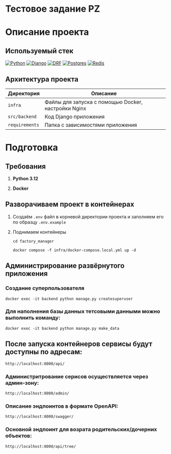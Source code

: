 # Тестовое задание PZ

# Описание проекта

## Используемый стек

[![Python][Python-badge]][Python-url]
[![Django][Django-badge]][Django-url]
[![DRF][DRF-badge]][DRF-url]
[![Postgres][Postgres-badge]][Postgres-url]
[![Redis][Redis-badge]][Redis-url]


## Архитектура проекта

| Директория    | Описание                                                |
|---------------|---------------------------------------------------------|
| `infra`       | Файлы для запуска с помощью Docker, настройки Nginx     |
| `src/backend` | Код Django приложения                                   |
| `requirements` | Папка с зависимостями приложения                                  |


# Подготовка

## Требования

1. **Python 3.12**

2. **Docker**


## Разворачиваем проект в контейнерах
1. Создаём `.env` файл в корневой директории проекта и заполняем его по
образцу `.env.example`

2. Поднимаем контейнеры

   ```shell
   cd factory_manager
   ```
   ```shell
   docker compose -f infra/docker-compose.local.yml up -d
   ```


## Администрирование развёрнутого приложения
### Создание суперпользователя

```shell
docker exec -it backend python manage.py createsuperuser
```

### Для наполнения базы данных тетсовыми данными можно выполнить команду:
```shell
docker exec -it backend python manage.py make_data
```
## После запуска контейнеров сервисы будут доступны по адресам:

```shell
http://localhost:8000/api/
```

### Администритрование серисов осуществляется через админ-зону:

```shell
http://localhost:8000/admin/
```

### Описание эндпоинтов в формате OpenAPI:

```shell
http://localhost:8000/swagger/
```

### Основной эндпоинт для возрата родительских/дочерних объектов:
```shell
http://localhost:8000/api/tree/
```
<!-- MARKDOWN LINKS & BADGES -->

[Python-url]: https://www.python.org/

[Python-badge]: https://img.shields.io/badge/Python-376f9f?style=for-the-badge&logo=python&logoColor=white

[Django-url]: https://github.com/django/django

[Django-badge]: https://img.shields.io/badge/Django-0c4b33?style=for-the-badge&logo=django&logoColor=white

[DRF-url]: https://github.com/encode/django-rest-framework

[DRF-badge]: https://img.shields.io/badge/DRF-a30000?style=for-the-badge


[Postgres-url]: https://www.postgresql.org/

[Postgres-badge]: https://img.shields.io/badge/postgres-306189?style=for-the-badge&logo=postgresql&logoColor=white

[Redis-badge]:https://img.shields.io/badge/redis-%23DD0031.svg?style=for-the-badge&logo=redis&logoColor=white
[Redis-url]: https://redis.io/

